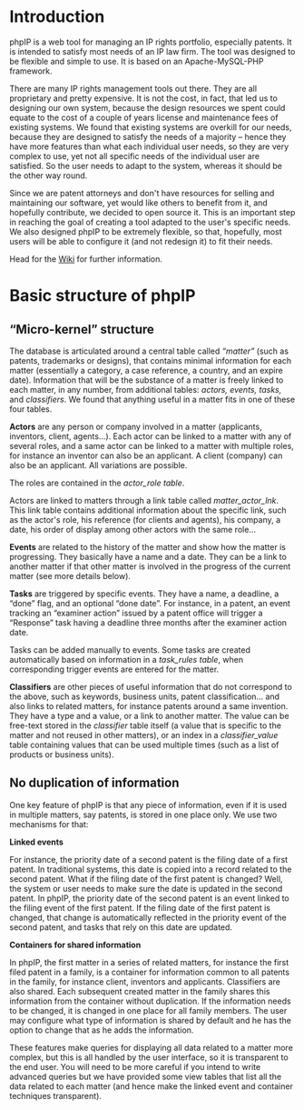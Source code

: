 # Introduction #

phpIP is a web tool for managing an IP rights portfolio, especially patents. It is intended to satisfy most needs of an IP law firm. The tool was designed to be flexible and simple to use. It is based on an Apache-MySQL-PHP framework.


There are many IP rights management tools out there. They are all proprietary and pretty expensive. It is not the cost, in fact, that led us to designing our own system, because the design resources we spent could equate to the cost of a couple of years license and maintenance fees of existing systems. We found that existing systems are overkill for our needs, because they are designed to satisfy the needs of a majority – hence they have more features than what each individual user needs, so they are very complex to use, yet not all specific needs of the individual user are satisfied. So the user needs to adapt to the system, whereas it should be the other way round.

Since we are patent attorneys and don't have resources for selling and maintaining our software, yet would like others to benefit from it, and hopefully contribute, we decided to open source it. This is an important step in reaching the goal of creating a tool adapted to the user's specific needs. We also designed phpIP to be extremely flexible, so that, hopefully, most users will be able to configure it (and not redesign it) to fit their needs.

Head for the [Wiki](https://github.com/jjdejong/phpip/wiki) for further information.

# Basic structure of phpIP #

## “Micro-kernel” structure ##

The database is articulated around a central table called _“matter”_ (such as patents, trademarks or designs), that contains minimal information for each matter (essentially a category, a case reference, a country, and an expire date). Information that will be the substance of a matter is freely linked to each matter, in any number, from additional tables: _actors, events, tasks,_ and _classifiers_. We found that anything useful in a matter fits in one of these four tables.

**Actors** are any person or company involved in a matter (applicants, inventors, client, agents...). Each actor can be linked to a matter with any of several roles, and a same actor can be linked to a matter with multiple roles, for instance an inventor can also be an applicant. A client (company) can also be an applicant. All variations are possible.

The roles are contained in the _actor\_role table_.

Actors are linked to matters through a link table called _matter\_actor\_lnk_. This link table contains additional information about the specific link, such as the actor's role, his reference (for clients and agents), his company, a date, his order of display among other actors with the same role...

**Events** are related to the history of the matter and show how the matter is progressing. They basically have a name and a date. They can be a link to another matter if that other matter is involved in the progress of the current matter (see more details below).

**Tasks** are triggered by specific events. They have a name, a deadline, a “done” flag, and an optional “done date”. For instance, in a patent, an event tracking an “examiner action” issued by a patent office will trigger a “Response” task having a deadline three months after the examiner action date.

Tasks can be added manually to events. Some tasks are created automatically based on information in a _task\_rules table_, when corresponding trigger events are entered for the matter.

**Classifiers** are other pieces of useful information that do not correspond to the above, such as keywords, business units, patent classification... and also links to related matters, for instance patents around a same invention. They have a type and a value, or a link to another matter. The value can be free-text stored in the _classifier_ table itself (a value that is specific to the matter and not reused in other matters), or an index in a _classifier\_value_ table containing values that can be used multiple times (such as a list of products or business units).

## No duplication of information ##

One key feature of phpIP is that any piece of information, even if it is used in multiple matters, say patents, is stored in one place only. We use two mechanisms for that:

**Linked events**

For instance, the priority date of a second patent is the filing date of a first patent. In traditional systems, this date is copied into a record related to the second patent. What if the filing date of the first patent is changed? Well, the system or user needs to make sure the date is updated in the second patent. In phpIP, the priority date of the second patent is an event linked to the filing event of the first patent. If the filing date of the first patent is changed, that change is automatically reflected in the priority event of the second patent, and tasks that rely on this date are updated.

**Containers for shared information**

In phpIP, the first matter in a series of related matters, for instance the first filed patent in a family, is a container for information common to all patents in the family, for instance client, inventors and applicants. Classifiers are also shared. Each subsequent created matter in the family shares this information from the container without duplication. If the information needs to be changed, it is changed in one place for all family members. The user may configure what type of information is shared by default and he has the option to change that as he adds the information.

These features make queries for displaying all data related to a matter more complex, but this is all handled by the user interface, so it is transparent to the end user. You will need to be more careful if you intend to write advanced queries but we have provided some view tables that list all the data related to each matter (and hence make the linked event and container techniques transparent).
